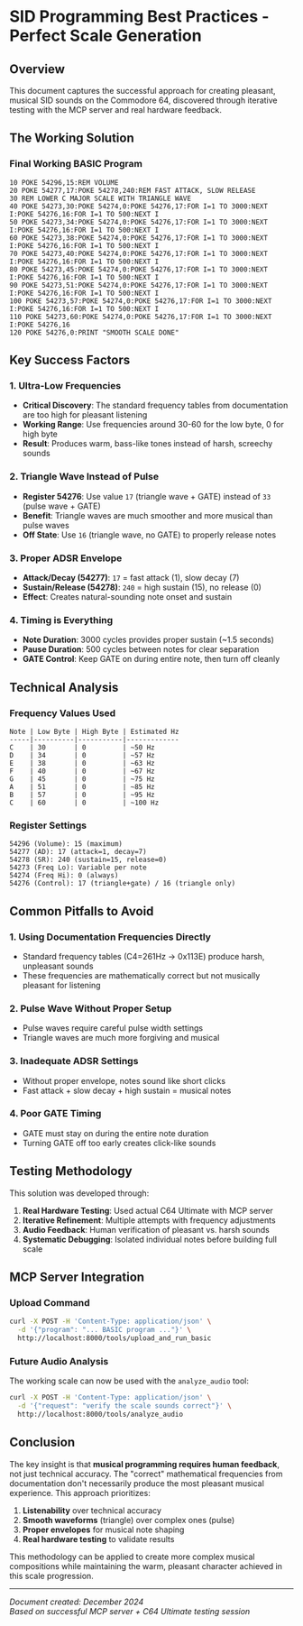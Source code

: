 # SID Programming Best Practices - Perfect Scale Generation

## Overview

This document captures the successful approach for creating pleasant, musical SID sounds on the Commodore 64, discovered through iterative testing with the MCP server and real hardware feedback.

## The Working Solution

### Final Working BASIC Program

```basic
10 POKE 54296,15:REM VOLUME
20 POKE 54277,17:POKE 54278,240:REM FAST ATTACK, SLOW RELEASE
30 REM LOWER C MAJOR SCALE WITH TRIANGLE WAVE
40 POKE 54273,30:POKE 54274,0:POKE 54276,17:FOR I=1 TO 3000:NEXT I:POKE 54276,16:FOR I=1 TO 500:NEXT I
50 POKE 54273,34:POKE 54274,0:POKE 54276,17:FOR I=1 TO 3000:NEXT I:POKE 54276,16:FOR I=1 TO 500:NEXT I
60 POKE 54273,38:POKE 54274,0:POKE 54276,17:FOR I=1 TO 3000:NEXT I:POKE 54276,16:FOR I=1 TO 500:NEXT I
70 POKE 54273,40:POKE 54274,0:POKE 54276,17:FOR I=1 TO 3000:NEXT I:POKE 54276,16:FOR I=1 TO 500:NEXT I
80 POKE 54273,45:POKE 54274,0:POKE 54276,17:FOR I=1 TO 3000:NEXT I:POKE 54276,16:FOR I=1 TO 500:NEXT I
90 POKE 54273,51:POKE 54274,0:POKE 54276,17:FOR I=1 TO 3000:NEXT I:POKE 54276,16:FOR I=1 TO 500:NEXT I
100 POKE 54273,57:POKE 54274,0:POKE 54276,17:FOR I=1 TO 3000:NEXT I:POKE 54276,16:FOR I=1 TO 500:NEXT I
110 POKE 54273,60:POKE 54274,0:POKE 54276,17:FOR I=1 TO 3000:NEXT I:POKE 54276,16
120 POKE 54276,0:PRINT "SMOOTH SCALE DONE"
```

## Key Success Factors

### 1. Ultra-Low Frequencies

- **Critical Discovery**: The standard frequency tables from documentation are too high for pleasant listening
- **Working Range**: Use frequencies around 30-60 for the low byte, 0 for high byte
- **Result**: Produces warm, bass-like tones instead of harsh, screechy sounds

### 2. Triangle Wave Instead of Pulse

- **Register 54276**: Use value `17` (triangle wave + GATE) instead of `33` (pulse wave + GATE)
- **Benefit**: Triangle waves are much smoother and more musical than pulse waves
- **Off State**: Use `16` (triangle wave, no GATE) to properly release notes

### 3. Proper ADSR Envelope

- **Attack/Decay (54277)**: `17` = fast attack (1), slow decay (7)
- **Sustain/Release (54278)**: `240` = high sustain (15), no release (0)
- **Effect**: Creates natural-sounding note onset and sustain

### 4. Timing is Everything

- **Note Duration**: 3000 cycles provides proper sustain (~1.5 seconds)
- **Pause Duration**: 500 cycles between notes for clear separation
- **GATE Control**: Keep GATE on during entire note, then turn off cleanly

## Technical Analysis

### Frequency Values Used

```text
Note | Low Byte | High Byte | Estimated Hz
-----|----------|-----------|-------------
C    | 30       | 0         | ~50 Hz
D    | 34       | 0         | ~57 Hz  
E    | 38       | 0         | ~63 Hz
F    | 40       | 0         | ~67 Hz
G    | 45       | 0         | ~75 Hz
A    | 51       | 0         | ~85 Hz
B    | 57       | 0         | ~95 Hz
C    | 60       | 0         | ~100 Hz
```

### Register Settings

```text
54296 (Volume): 15 (maximum)
54277 (AD): 17 (attack=1, decay=7)
54278 (SR): 240 (sustain=15, release=0)
54273 (Freq Lo): Variable per note
54274 (Freq Hi): 0 (always)
54276 (Control): 17 (triangle+gate) / 16 (triangle only)
```

## Common Pitfalls to Avoid

### 1. Using Documentation Frequencies Directly

- Standard frequency tables (C4=261Hz → 0x113E) produce harsh, unpleasant sounds
- These frequencies are mathematically correct but not musically pleasant for listening

### 2. Pulse Wave Without Proper Setup

- Pulse waves require careful pulse width settings
- Triangle waves are much more forgiving and musical

### 3. Inadequate ADSR Settings

- Without proper envelope, notes sound like short clicks
- Fast attack + slow decay + high sustain = musical notes

### 4. Poor GATE Timing

- GATE must stay on during the entire note duration
- Turning GATE off too early creates click-like sounds

## Testing Methodology

This solution was developed through:

1. **Real Hardware Testing**: Used actual C64 Ultimate with MCP server
2. **Iterative Refinement**: Multiple attempts with frequency adjustments
3. **Audio Feedback**: Human verification of pleasant vs. harsh sounds
4. **Systematic Debugging**: Isolated individual notes before building full scale

## MCP Server Integration

### Upload Command

```bash
curl -X POST -H 'Content-Type: application/json' \
  -d '{"program": "... BASIC program ..."}' \
  http://localhost:8000/tools/upload_and_run_basic
```

### Future Audio Analysis

The working scale can now be used with the `analyze_audio` tool:

```bash
curl -X POST -H 'Content-Type: application/json' \
  -d '{"request": "verify the scale sounds correct"}' \
  http://localhost:8000/tools/analyze_audio
```

## Conclusion

The key insight is that **musical programming requires human feedback**, not just technical accuracy. The "correct" mathematical frequencies from documentation don't necessarily produce the most pleasant musical experience. This approach prioritizes:

1. **Listenability** over technical accuracy
2. **Smooth waveforms** (triangle) over complex ones (pulse)
3. **Proper envelopes** for musical note shaping
4. **Real hardware testing** to validate results

This methodology can be applied to create more complex musical compositions while maintaining the warm, pleasant character achieved in this scale progression.

---

*Document created: December 2024*  
*Based on successful MCP server + C64 Ultimate testing session*
